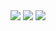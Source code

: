 <img src="https://wakatime.com/share/@Shenley/f0f15f34-169b-42e7-828a-da14eca90966.svg" />
<img src="https://github-readme-stats.ykrazy.top/api?username=shenlye&show_icons=true&include_all_commits=true&theme=github_dark_dimmed&hide=contribs" />
<img src="https://github-readme-stats.ykrazy.top/api/wakatime?username=shenley&langs_count=5&theme=github_dark_dimmed" />

